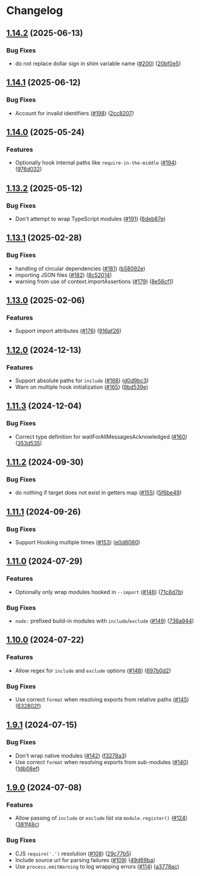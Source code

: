 # Changelog

## [1.14.2](https://github.com/nodejs/import-in-the-middle/compare/import-in-the-middle-v1.14.1...import-in-the-middle-v1.14.2) (2025-06-13)


### Bug Fixes

* do not replace dollar sign in shim variable name ([#200](https://github.com/nodejs/import-in-the-middle/issues/200)) ([20bf0e5](https://github.com/nodejs/import-in-the-middle/commit/20bf0e5c5f6f44f42a8618ad45d08622a63d4d45))

## [1.14.1](https://github.com/nodejs/import-in-the-middle/compare/import-in-the-middle-v1.14.0...import-in-the-middle-v1.14.1) (2025-06-12)


### Bug Fixes

* Account for invalid identifiers ([#198](https://github.com/nodejs/import-in-the-middle/issues/198)) ([2cc8207](https://github.com/nodejs/import-in-the-middle/commit/2cc82070a5ca947463b70f28647b03496a9526f0))

## [1.14.0](https://github.com/nodejs/import-in-the-middle/compare/import-in-the-middle-v1.13.2...import-in-the-middle-v1.14.0) (2025-05-24)


### Features

* Optionally hook internal paths like `require-in-the-middle` ([#194](https://github.com/nodejs/import-in-the-middle/issues/194)) ([976d032](https://github.com/nodejs/import-in-the-middle/commit/976d0320426dcbf8e6260504eccbb62d83513f5a))

## [1.13.2](https://github.com/nodejs/import-in-the-middle/compare/import-in-the-middle-v1.13.1...import-in-the-middle-v1.13.2) (2025-05-12)


### Bug Fixes

* Don't attempt to wrap TypeScript modules ([#191](https://github.com/nodejs/import-in-the-middle/issues/191)) ([6deb87e](https://github.com/nodejs/import-in-the-middle/commit/6deb87ea069ec2ee749ce2297ea47ce071d18cf9))

## [1.13.1](https://github.com/nodejs/import-in-the-middle/compare/import-in-the-middle-v1.13.0...import-in-the-middle-v1.13.1) (2025-02-28)


### Bug Fixes

* handling of circular dependencies ([#181](https://github.com/nodejs/import-in-the-middle/issues/181)) ([b58092e](https://github.com/nodejs/import-in-the-middle/commit/b58092ec9becf4a14f541da4cf5bfb190f2a9a9b))
* importing JSON files ([#182](https://github.com/nodejs/import-in-the-middle/issues/182)) ([8c52014](https://github.com/nodejs/import-in-the-middle/commit/8c52014658fcf698cc340d032b441d9e7a65be36))
* warning from use of context.importAssertions ([#179](https://github.com/nodejs/import-in-the-middle/issues/179)) ([8e56cf1](https://github.com/nodejs/import-in-the-middle/commit/8e56cf1e89752e6c8768d648c10c12fb3178e2ae))

## [1.13.0](https://github.com/nodejs/import-in-the-middle/compare/import-in-the-middle-v1.12.0...import-in-the-middle-v1.13.0) (2025-02-06)


### Features

* Support import attributes  ([#176](https://github.com/nodejs/import-in-the-middle/issues/176)) ([916af26](https://github.com/nodejs/import-in-the-middle/commit/916af2627e0e8cb6d50a3b54c1a280dc16e20925))

## [1.12.0](https://github.com/nodejs/import-in-the-middle/compare/import-in-the-middle-v1.11.3...import-in-the-middle-v1.12.0) (2024-12-13)


### Features

* Support absolute paths for `include` ([#168](https://github.com/nodejs/import-in-the-middle/issues/168)) ([d0d9bc3](https://github.com/nodejs/import-in-the-middle/commit/d0d9bc3d1e0bcef1094af58c15cf997507777067))
* Warn on multiple hook initialization ([#165](https://github.com/nodejs/import-in-the-middle/issues/165)) ([9bd539e](https://github.com/nodejs/import-in-the-middle/commit/9bd539ea6ff1684c8807bc30c8b68882cc9e057f))

## [1.11.3](https://github.com/nodejs/import-in-the-middle/compare/import-in-the-middle-v1.11.2...import-in-the-middle-v1.11.3) (2024-12-04)


### Bug Fixes

* Correct type definition for waitForAllMessagesAcknowledged ([#160](https://github.com/nodejs/import-in-the-middle/issues/160)) ([353d535](https://github.com/nodejs/import-in-the-middle/commit/353d535d1ce7ba485e137bcf3db08bbddd6b31d6))

## [1.11.2](https://github.com/nodejs/import-in-the-middle/compare/import-in-the-middle-v1.11.1...import-in-the-middle-v1.11.2) (2024-09-30)


### Bug Fixes

* do nothing if target does not exist in getters map ([#155](https://github.com/nodejs/import-in-the-middle/issues/155)) ([5f6be49](https://github.com/nodejs/import-in-the-middle/commit/5f6be494fc11caf8dcf900807c5b6b646fcd8d74))

## [1.11.1](https://github.com/nodejs/import-in-the-middle/compare/import-in-the-middle-v1.11.0...import-in-the-middle-v1.11.1) (2024-09-26)


### Bug Fixes

* Support Hooking multiple times ([#153](https://github.com/nodejs/import-in-the-middle/issues/153)) ([e0d8080](https://github.com/nodejs/import-in-the-middle/commit/e0d808041eff228f4b4519454f7eea8f0930238a))

## [1.11.0](https://github.com/nodejs/import-in-the-middle/compare/import-in-the-middle-v1.10.0...import-in-the-middle-v1.11.0) (2024-07-29)


### Features

* Optionally only wrap modules hooked in `--import` ([#146](https://github.com/nodejs/import-in-the-middle/issues/146)) ([71c8d7b](https://github.com/nodejs/import-in-the-middle/commit/71c8d7bac512df94566d12c96fc2e438b4de2e2a))


### Bug Fixes

* `node:` prefixed build-in modules with `include`/`exclude` ([#149](https://github.com/nodejs/import-in-the-middle/issues/149)) ([736a944](https://github.com/nodejs/import-in-the-middle/commit/736a9446e209bc8649801a27cb431df663551dc5))

## [1.10.0](https://github.com/nodejs/import-in-the-middle/compare/import-in-the-middle-v1.9.1...import-in-the-middle-v1.10.0) (2024-07-22)


### Features

* Allow regex for `include` and `exclude` options ([#148](https://github.com/nodejs/import-in-the-middle/issues/148)) ([697b0d2](https://github.com/nodejs/import-in-the-middle/commit/697b0d239b9a738f4952bb0f77c521c4a398ac79))


### Bug Fixes

* Use correct `format` when resolving exports from relative paths ([#145](https://github.com/nodejs/import-in-the-middle/issues/145)) ([632802f](https://github.com/nodejs/import-in-the-middle/commit/632802f4e7c797215b4e052ffdfa0fbda1780166))

## [1.9.1](https://github.com/nodejs/import-in-the-middle/compare/import-in-the-middle-v1.9.0...import-in-the-middle-v1.9.1) (2024-07-15)


### Bug Fixes

* Don't wrap native modules ([#142](https://github.com/nodejs/import-in-the-middle/issues/142)) ([f3278a3](https://github.com/nodejs/import-in-the-middle/commit/f3278a3c76af78fe369b599d5b2bf1d87edf0a7a))
* Use correct `format` when resolving exports from sub-modules ([#140](https://github.com/nodejs/import-in-the-middle/issues/140)) ([1db08ef](https://github.com/nodejs/import-in-the-middle/commit/1db08ef5f51346c20b4b3c313bf993e9cf1ca7d5))

## [1.9.0](https://github.com/nodejs/import-in-the-middle/compare/import-in-the-middle-v1.8.1...import-in-the-middle-v1.9.0) (2024-07-08)


### Features

* Allow passing of `include` or `exclude` list via `module.register()` ([#124](https://github.com/nodejs/import-in-the-middle/issues/124)) ([381f48c](https://github.com/nodejs/import-in-the-middle/commit/381f48c07ff755e88495f688c75c4912926194c7))


### Bug Fixes

* CJS `require('.')` resolution ([#108](https://github.com/nodejs/import-in-the-middle/issues/108)) ([29c77b5](https://github.com/nodejs/import-in-the-middle/commit/29c77b560aec0429154632c950923d12db36f79e))
* Include source url for parsing failures ([#109](https://github.com/nodejs/import-in-the-middle/issues/109)) ([49d69ba](https://github.com/nodejs/import-in-the-middle/commit/49d69ba9e785d4b6a1b38d7da1293cb744b6d7e3))
* Use `process.emitWarning` to log wrapping errors ([#114](https://github.com/nodejs/import-in-the-middle/issues/114)) ([a3778ac](https://github.com/nodejs/import-in-the-middle/commit/a3778acfbe2220ce5d521232b41da23b4383e1e3))
